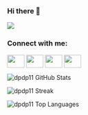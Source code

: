 ### Hi there 👋
<p><img src="https://komarev.com/ghpvc/?username=dpdp11" /></p>

<!--
**dpdp11/dpdp11** is a ✨ _special_ ✨ repository because its `README.md` (this file) appears on your GitHub profile.

Here are some ideas to get you started:

- 🔭 I’m currently working on ...
- 🌱 I’m currently learning ...
- 👯 I’m looking to collaborate on ...
- 🤔 I’m looking for help with ...
- 💬 Ask me about ...
- 📫 How to reach me: ...
- 😄 Pronouns: ...
- ⚡ Fun fact: ...
-->
<h3 align="left">Connect with me:</h3>
<p align="left">
<a href="your link" target="blank"><img align="center" src="https://cdn.jsdelivr.net/npm/simple-icons@3.0.1/icons/twitter.svg" alt="" height="30" width="40" /></a>
<a href="your link" target="blank"><img align="center" src="https://cdn.jsdelivr.net/npm/simple-icons@3.0.1/icons/linkedin.svg" alt="" height="30" width="40" /></a>
<a href="your link" target="blank"><img align="center" src="https://cdn.jsdelivr.net/npm/simple-icons@3.0.1/icons/instagram.svg" alt="" height="30" width="40" /></a>
<a href="your link" target="blank"><img align="center" src="https://cdn.jsdelivr.net/npm/simple-icons@3.0.1/icons/youtube.svg" alt="" height="30" width="40" /></a>
</p>


<p><img align="centre" src="https://github-readme-stats.vercel.app/api?username=dpdp11&show_icons=true&theme=radical" alt="dpdp11 GitHub Stats" /></p>
<p><img align="centre" src="http://github-readme-streak-stats.herokuapp.com?user=dpdp11&theme=radical" alt="dpdp11 Streak" /></p>
<p><img align="centre" src="https://github-readme-stats.vercel.app/api/top-langs/?username=dpdp11&show_icons=true&theme=radical" alt="dpdp11 Top Languages"</p>
  



